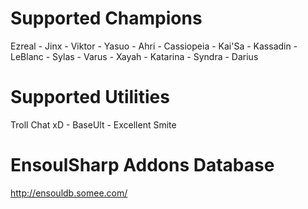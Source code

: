 # Supported Champions
Ezreal - Jinx - Viktor - Yasuo - Ahri - Cassiopeia - Kai'Sa - Kassadin - LeBlanc - Sylas - Varus - Xayah - Katarina - Syndra - Darius
# Supported Utilities
Troll Chat xD - BaseUlt - Excellent Smite

# EnsoulSharp Addons Database
http://ensouldb.somee.com/
